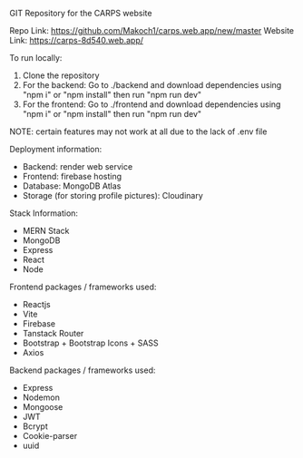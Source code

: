 GIT Repository for the CARPS website

Repo Link: https://github.com/Makoch1/carps.web.app/new/master
Website Link: https://carps-8d540.web.app/

To run locally:
1. Clone the repository
3. For the backend: Go to ./backend and download dependencies using "npm i" or "npm install" then run "npm run dev"
4. For the frontend: Go to ./frontend and download dependencies using "npm i" or "npm install" then run "npm run dev"

NOTE: certain features may not work at all due to the lack of .env file

Deployment information:
- Backend: render web service
- Frontend: firebase hosting
- Database: MongoDB Atlas
- Storage (for storing profile pictures): Cloudinary

Stack Information:
- MERN Stack
- MongoDB
- Express
- React
- Node

Frontend packages / frameworks used:
- Reactjs
- Vite
- Firebase
- Tanstack Router
- Bootstrap + Bootstrap Icons + SASS
- Axios

Backend packages / frameworks used:
- Express
- Nodemon
- Mongoose
- JWT
- Bcrypt
- Cookie-parser
- uuid
